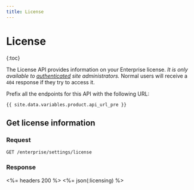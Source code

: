 ```yaml
---
title: License
---
```


# License

{:toc}

The License API provides information on your Enterprise license. *It is only available to [authenticated](/v3/#authentication) site administrators.* Normal users will receive a `404` response if they try to access it.

Prefix all the endpoints for this API with the following URL:

``` command-line
{{ site.data.variables.product.api_url_pre }}
```

## Get license information

### Request

    GET /enterprise/settings/license

### Response

<%= headers 200 %>
<%= json(:licensing) %>
